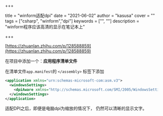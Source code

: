 +++

title = "winform适配dpi"
date = "2021-06-02"
author = "kasusa"
cover = ""
tags = ["csharp", "winform","dpi"]
keywords = ["", ""]
description = "winform程序应该高清的显示在笔记本上"

+++

[https://zhuanlan.zhihu.com/p/128588859](https://zhuanlan.zhihu.com/p/128588859)

在项目中添加一个：**应用程序清单文件**

在清单文件`app.manifest`的 `</assembly>` 标签下添加

```xml
<application xmlns="urn:schemas-microsoft-com:asm.v3">
  <windowsSettings>
    <dpiAware xmlns="http://schemas.microsoft.com/SMI/2005/WindowsSettings">true</dpiAware>
  </windowsSettings>
</application>
```

适配DPI之后，即便是电脑dpi为缩放的情况下， 仍然可以清晰的显示文字。

